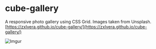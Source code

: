 # cube-gallery

A responsive photo gallery using CSS Grid. Images taken from Unsplash.
[https://zxlvera.github.io/cube-gallery/](https://zxlvera.github.io/cube-gallery/)

![Imgur](https://i.imgur.com/UaGYb9T.png)
